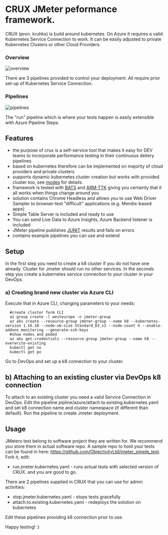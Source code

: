 
# CRUX JMeter peformance framework.

CRUX (pron. kruhks) is build around kubernetes. On Azure it requires a valid Kubernetes Service Connection to work. It can be easily adjusted to private Kubernetes Clusters or other Cloud Providers. 

### Overview

![overview](https://github.com/ObjectivityLtd/jmeter_azure_k8_boilerplate/blob/master/img/overview.png)

There are 3 pipelines provided to control your deployment. All require prior set-up of Kubernetes Service Connection.

### Pipelines

![pipelines](https://github.com/ObjectivityLtd/jmeter_azure_k8_boilerplate/blob/master/img/pipelines_1.png)

The "run" pipeline which is where your tests happen is easily extensible with Azure Pipeline Steps.

## Features

* the purpose of crux is a self-service tool that makes it easy for DEV teams to incorporate performance testing in their continuous deliery pipelines 
* based on kubernetes therefore can be implemented on majority of cloud providers and private clusters
* supports dynamic kubernetes cluster creation but works with provided cluster too, see [modes](https://github.com/ObjectivityLtd/crux/wiki/Modes) for details.
* framework is tested with [BATS](https://github.com/bats-core/bats-core/) and [ARM-TTK](https://github.com/Azure/arm-ttk) giving you certainty that it all works when things change around you
* solution contains Chrome Headless and allows you to use Web Driver Sampler to browser-test "difficult" applications (e.g. Mendix-based apps)
* Simple Table Server is included and ready to use
* You can send Live Data to Azure Insights, Azure Backend listener is included
* JMeter pipeline publishes [JUNIT](https://github.com/ObjectivityLtd/crux/wiki/JMETER-tests-as-JUNIT) results and fails on errors
* contains example pipelines you can use and extend  


## Setup


In the first step you need to create a k8 cluster if you do not have one already. Cluster for Jmeter should run no other services.
In the seconds step you create a kubernetes service connection to your cluster in your DevOps. 

### a) Creating brand new cluster via Azure CLI

Execute that in Azure CLI, changing parameters to your needs:

``` 
  #create cluster form CLI
  az group create -l westeurope -n jmeter-group 
  az aks create --resource-group jmeter-group --name k8 --kubernetes-version 1.16.10 --node-vm-size Standard_D3_v2 --node-count 4 --enable-addons monitoring --generate-ssh-keys 
  #show nodes and poded
  az aks get-credentials --resource-group jmeter-group --name k8 --overwrite-existing
  kubectl get no
  kubectl get po
```
Go to DevOps and set up a k8 connection to your cluster.

## b) Attaching to an existing cluster via DevOps k8 connection

To attach to an existing cluster you need a valid Service Connection in DevOps.
Edit the pipeline pipline/azure/attach.to.existing.kubernetes.yaml and set k8 connection name and cluster namespace (if different than default). Run the pipeline to create Jmeter deployment.

## Usage

JMeters test belong to software project they are written for. We recommend you store them in actual software repo. A sample repo to hold your tests can be found in here: https://github.com/ObjectivityLtd/jmeter_simple_test. Fork it, edit:
* run.jmeter.kubernetes.yaml - runs actual tests with selected version of CRUX.
and you are good to go.


There are 2 pipelines supplied in CRUX that you can use for admin activities:

* stop.jmeter.kubernetes.yaml - stops tests gracefully
* attach.to.existing.kubernetes.yaml - redeploys the solution on kubernetes

Edit these pipelines providing k8 connection prior to use.


Happy testing! :) 
